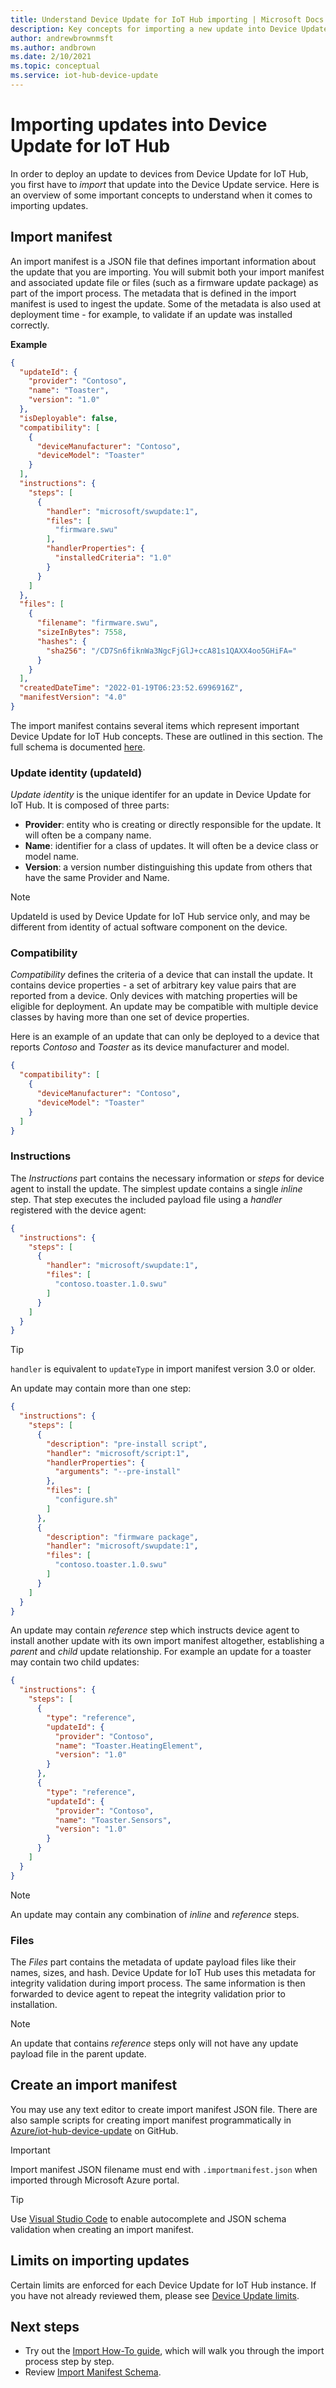 ```yaml
---
title: Understand Device Update for IoT Hub importing | Microsoft Docs
description: Key concepts for importing a new update into Device Update for IoT Hub.
author: andrewbrownmsft
ms.author: andbrown
ms.date: 2/10/2021
ms.topic: conceptual
ms.service: iot-hub-device-update
---
```


# Importing updates into Device Update for IoT Hub

In order to deploy an update to devices from Device Update for IoT Hub, you first have to _import_ that update into the Device Update service. Here is an overview of some important concepts to understand when it comes to importing updates.

## Import manifest

An import manifest is a JSON file that defines important information about the update that you are importing. You will submit both your import manifest and associated update file or files (such as a firmware update package) as part of the import process. The metadata that is defined in the import manifest is used to ingest the update. Some of the metadata is also used at deployment time - for example, to validate if an update was installed correctly.

**Example**

```json
{
  "updateId": {
    "provider": "Contoso",
    "name": "Toaster",
    "version": "1.0"
  },
  "isDeployable": false,
  "compatibility": [
    {
      "deviceManufacturer": "Contoso",
      "deviceModel": "Toaster"
    }
  ],
  "instructions": {
    "steps": [
      {
        "handler": "microsoft/swupdate:1",
        "files": [
          "firmware.swu"
        ],
        "handlerProperties": {
          "installedCriteria": "1.0"
        }
      }
    ]
  },
  "files": [
    {
      "filename": "firmware.swu",
      "sizeInBytes": 7558,
      "hashes": {
        "sha256": "/CD7Sn6fiknWa3NgcFjGlJ+ccA81s1QAXX4oo5GHiFA="
      }
    }
  ],
  "createdDateTime": "2022-01-19T06:23:52.6996916Z",
  "manifestVersion": "4.0"
}
```

The import manifest contains several items which represent important Device Update for IoT Hub concepts. These are outlined in this section. The full schema is documented [here](./import-schema.md).

### Update identity (updateId)

*Update identity* is the unique identifer for an update in Device Update for IoT Hub. It is composed of three parts:
- **Provider**: entity who is creating or directly responsible for the update. It will often be a company name.
- **Name**: identifier for a class of updates. It will often be a device class or model name.
- **Version**: a version number distinguishing this update from others that have the same Provider and Name.

> [!NOTE]
> UpdateId is used by Device Update for IoT Hub service only, and may be different from identity of actual software component on the device.

### Compatibility

*Compatibility* defines the criteria of a device that can install the update. It contains device properties - a set of arbitrary key value pairs that are reported from a device. Only devices with matching properties will be eligible for deployment. An update may be compatible with multiple device classes by having  more than one set of device properties.

Here is an example of an update that can only be deployed to a device that reports *Contoso* and *Toaster* as its device manufacturer and model.

```json
{
  "compatibility": [
    {
      "deviceManufacturer": "Contoso",
      "deviceModel": "Toaster"
    }
  ]
}
```

### Instructions

The *Instructions* part contains the necessary information or *steps* for device agent to install the update. The simplest update contains a single *inline* step. That step executes the included payload file using a *handler* registered with the device agent:

```json
{
  "instructions": {
    "steps": [
      {
        "handler": "microsoft/swupdate:1",
        "files": [
          "contoso.toaster.1.0.swu"
        ]
      }
    ]
  }
}
```

> [!TIP]
> `handler` is equivalent to `updateType` in import manifest version 3.0 or older.

An update may contain more than one step:

```json
{
  "instructions": {
    "steps": [
      {
        "description": "pre-install script",
        "handler": "microsoft/script:1",
        "handlerProperties": {
          "arguments": "--pre-install"
        },
        "files": [
          "configure.sh"
        ]
      },
      {
        "description": "firmware package",
        "handler": "microsoft/swupdate:1",
        "files": [
          "contoso.toaster.1.0.swu"
        ]
      }
    ]
  }
}
```

An update may contain *reference* step which instructs device agent to install another update with its own import manifest altogether, establishing a *parent* and *child* update relationship. For example an update for a toaster may contain two child updates:

```json
{
  "instructions": {
    "steps": [
      {
        "type": "reference",
        "updateId": {
          "provider": "Contoso",
          "name": "Toaster.HeatingElement",
          "version": "1.0"
        }
      },
      {
        "type": "reference",
        "updateId": {
          "provider": "Contoso",
          "name": "Toaster.Sensors",
          "version": "1.0"
        }
      }
    ]
  }
}
```

> [!NOTE]
> An update may contain any combination of *inline* and *reference* steps.

### Files

The *Files* part contains the metadata of update payload files like their names, sizes, and hash. Device Update for IoT Hub uses this metadata for integrity validation during import process. The same information is then forwarded to device agent to repeat the integrity validation prior to installation.

> [!NOTE]
> An update that contains *reference* steps only will not have any update payload file in the parent update.

## Create an import manifest

You may use any text editor to create import manifest JSON file. There are also sample scripts for creating import manifest programmatically in [Azure/iot-hub-device-update](https://github.com/Azure/iot-hub-device-update/tree/main/tools/AduCmdlets) on GitHub.

> [!IMPORTANT]
> Import manifest JSON filename must end with `.importmanifest.json` when imported through Microsoft Azure portal.

> [!TIP]
> Use [Visual Studio Code](https://code.visualstudio.com) to enable autocomplete and JSON schema validation when creating an import manifest.

## Limits on importing updates

Certain limits are enforced for each Device Update for IoT Hub instance. If you have not already reviewed them, please see [Device Update limits](./device-update-limits.md).

## Next steps

- Try out the [Import How-To guide](./create-update.md), which will walk you through the import process step by step.
- Review [Import Manifest Schema](./import-schema.md).
